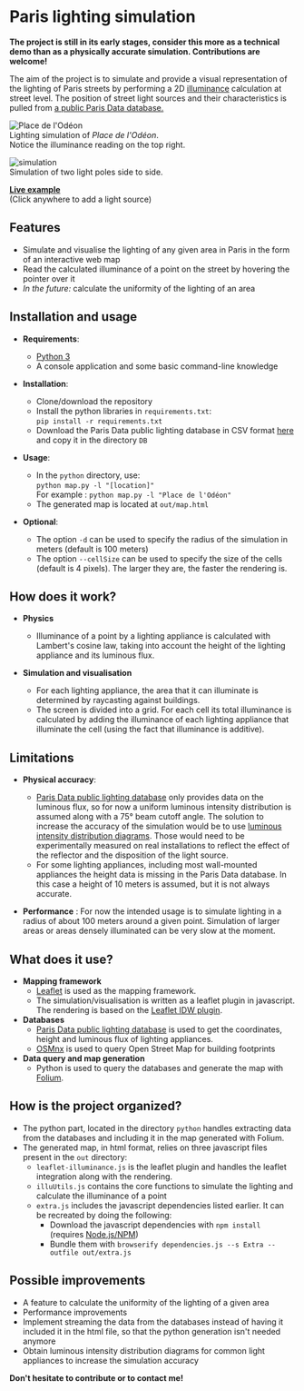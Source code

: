# Paris lighting simulation

**The project is still in its early stages, consider this more as a technical demo than as a physically accurate simulation. Contributions are welcome!**

The aim of the project is to simulate and provide a visual representation of the lighting of Paris streets by performing a 2D [illuminance](https://en.wikipedia.org/wiki/Illuminance) calculation at street level.
The position of street light sources and their characteristics is pulled from [a public Paris Data database.](https://opendata.paris.fr/explore/dataset/eclairage-public)

![Place de l'Odéon](https://i.imgur.com/acGlfRh.gif)  
Lighting simulation of *Place de l'Odéon*.  
Notice the illuminance reading on the top right.

![simulation](https://i.imgur.com/c9CXBRb.gif)  
Simulation of two light poles side to side.

[**Live example**](https://izipakboy.github.io/Paris-lighting-simulation/index.html)  
(Click anywhere to add a light source)

## Features  

* Simulate and visualise the lighting of any given area in Paris in the form of an interactive web map
* Read the calculated illuminance of a point on the street by hovering the pointer over it
* *In the future:* calculate the uniformity of the lighting of an area

## Installation and usage
* **Requirements**:
    * [Python 3](https://www.python.org/downloads/)
    * A console application and some basic command-line knowledge

* **Installation**:
    * Clone/download the repository 
    * Install the python libraries in ```requirements.txt```:  
    ```pip install -r requirements.txt```
    * Download the Paris Data public lighting database in CSV format [here](https://opendata.paris.fr/explore/dataset/eclairage-public/download/?format=csv&timezone=Europe/Berlin&lang=fr&use_labels_for_header=true&csv_separator=%3B) and copy it in the directory ```DB```

* **Usage**:
    * In the ```python``` directory, use:  
    ```python map.py -l "[location]"```  
    For example : ```python map.py -l "Place de l'Odéon"```
    * The generated map is located at ```out/map.html```

* **Optional**:
    * The option ```-d``` can be used to specify the radius of the simulation in meters (default is 100 meters)  
    * The option ```--cellSize``` can be used to specify the size of the cells (default is 4 pixels). The larger they are, the faster the rendering is.  


## How does it work?

* **Physics**
    * Illuminance of a point by a lighting appliance is calculated with Lambert's cosine law, taking into account the height of the lighting appliance and its luminous flux. 

* **Simulation and visualisation**
    * For each lighting appliance, the area that it can illuminate is determined by raycasting against buildings.  
    * The screen is divided into a grid. For each cell its total illuminance is calculated by adding the illuminance of each lighting appliance that illuminate the cell (using the fact that illuminance is additive).

## Limitations

* **Physical accuracy**:
    * [Paris Data public lighting database](https://opendata.paris.fr/explore/dataset/eclairage-public) only provides data on the luminous flux, so for now a uniform luminous intensity distribution is assumed along with a 75° beam cutoff angle. The solution to increase the accuracy of the simulation would be to use [luminous intensity distribution diagrams](https://iarc.uncg.edu/elight/learn/design/lc_sub/photodis.html). Those would need to be experimentally measured on real installations to reflect the effect of the reflector and the disposition of the light source.
    * For some lighting appliances, including most wall-mounted appliances the height data is missing in the Paris Data database. In this case a height of 10 meters is assumed, but it is not always accurate.

* **Performance** : For now the intended usage is to simulate lighting in a radius of about 100 meters around a given point. Simulation of larger areas or areas densely illuminated can be very slow at the moment.

## What does it use?

* **Mapping framework**
    * [Leaflet](https://github.com/Leaflet/Leaflet) is used as the mapping framework.  
    * The simulation/visualisation is written as a leaflet plugin in javascript. The rendering is based on the [Leaflet IDW plugin](https://github.com/spatialsparks/Leaflet.idw).
* **Databases**
    * [Paris Data public lighting database](https://opendata.paris.fr/explore/dataset/eclairage-public) is used to get the coordinates, height and luminous flux of lighting appliances.
    * [OSMnx](https://osmnx.readthedocs.io/en/stable) is used to query Open Street Map for building footprints
* **Data query and map generation**
    * Python is used to query the databases and generate the map with [Folium](https://github.com/python-visualization/folium).

## How is the project organized?

* The python part, located in the directory ```python``` handles extracting data from the databases and including it in the map generated with Folium.
* The generated map, in html format, relies on three javascript files present in the ```out``` directory:
    * ```leaflet-illuminance.js``` is the leaflet plugin and handles the leaflet integration along with the rendering.
    * ```illuUtils.js``` contains the core functions to simulate the lighting and calculate the illuminance of a point
    * ```extra.js``` includes the javascript dependencies listed earlier. It can be recreated by doing the following:
        * Download the javascript dependencies with ```npm install``` (requires [Node.js/NPM](https://docs.npmjs.com/downloading-and-installing-node-js-and-npm))
        * Bundle them with ```browserify dependencies.js --s Extra --outfile out/extra.js```

## Possible improvements

* A feature to calculate the uniformity of the lighting of a given area
* Performance improvements
* Implement streaming the data from the databases instead of having it included it in the html file, so that the python generation isn't needed anymore
* Obtain luminous intensity distribution diagrams for common light appliances to increase the simulation accuracy

**Don't hesitate to contribute or to contact me!**